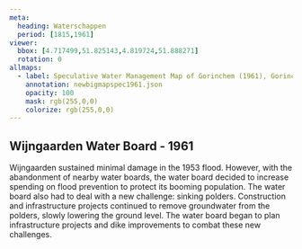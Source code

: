 ```yaml
---
meta:
  heading: Waterschappen
  period: [1815,1961]
viewer:
  bbox: [4.717499,51.825143,4.819724,51.888271]
  rotation: 0
allmaps:
  - label: Speculative Water Management Map of Gorinchem (1961), Gorinchem West 1, no. 38. Fourth edition, series 1, 2023. 374 x 297 mm, scale 1:25,000. The Berlage. Based on Water Management Map 38 Gorinchem West 1. Fourth edition, series 1, 1961. 555 x 690 mm, scale 1:50,000. Rijkswaterstaat.
    annotation: newbigmapspec1961.json
    opacity: 100
    mask: rgb(255,0,0)
    colorize: rgb(255,0,0)
---
```


## Wijngaarden Water Board - 1961

Wijngaarden sustained minimal damage in the 1953 flood. However, with the abandonment of nearby water boards, the water board decided to increase spending on flood prevention to protect its booming population. The water board also had to deal with a new challenge: sinking polders. Construction and infrastructure projects continued to remove groundwater from the polders, slowly lowering the ground level. The water board began to plan infrastructure projects and dike improvements to combat these new challenges.

